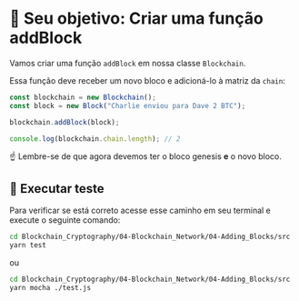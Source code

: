 # 🏁 Seu objetivo: Criar uma função addBlock

Vamos criar uma função `addBlock` em nossa classe `Blockchain`.

Essa função deve receber um novo bloco e adicioná-lo à matriz da `chain`:

```javascript
const blockchain = new Blockchain();
const block = new Block("Charlie enviou para Dave 2 BTC");

blockchain.addBlock(block);

console.log(blockchain.chain.length); // 2
```

☝ Lembre-se de que agora devemos ter o bloco genesis **e** o novo bloco.

## 🧪 Executar teste

Para verificar se está correto acesse esse caminho em seu terminal e execute o seguinte comando:

```bash
cd Blockchain_Cryptography/04-Blockchain_Network/04-Adding_Blocks/src
yarn test
```

ou 

```bash
cd Blockchain_Cryptography/04-Blockchain_Network/04-Adding_Blocks/src
yarn mocha ./test.js
```